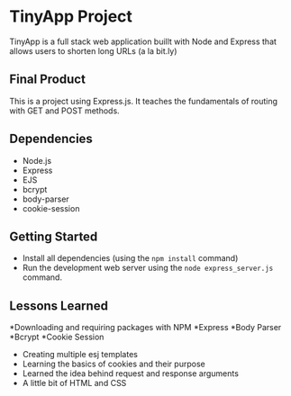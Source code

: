# TinyApp Project

TinyApp is a full stack web application buillt with Node and Express that allows users to shorten long URLs (a la bit.ly)

## Final Product
This is a project using Express.js. It teaches the fundamentals of routing with GET and POST methods.

## Dependencies
- Node.js
- Express
- EJS
- bcrypt
- body-parser
- cookie-session

## Getting Started
- Install all dependencies (using the `npm install` command)
- Run the development web server using the `node express_server.js` command.

## Lessons Learned
*Downloading and requiring packages with NPM
 *Express
 *Body Parser
 *Bcrypt
 *Cookie Session
* Creating multiple esj templates
* Learning the basics of cookies and their purpose
* Learned the idea behind request and response arguments
* A little bit of HTML and CSS